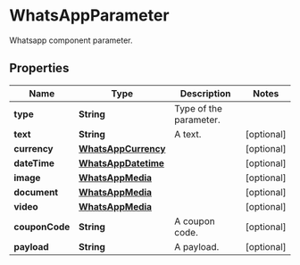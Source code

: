 

# WhatsAppParameter

Whatsapp component parameter.

## Properties

| Name | Type | Description | Notes |
|------------ | ------------- | ------------- | -------------|
|**type** | **String** | Type of the parameter. |  |
|**text** | **String** | A text. |  [optional] |
|**currency** | [**WhatsAppCurrency**](WhatsAppCurrency.md) |  |  [optional] |
|**dateTime** | [**WhatsAppDatetime**](WhatsAppDatetime.md) |  |  [optional] |
|**image** | [**WhatsAppMedia**](WhatsAppMedia.md) |  |  [optional] |
|**document** | [**WhatsAppMedia**](WhatsAppMedia.md) |  |  [optional] |
|**video** | [**WhatsAppMedia**](WhatsAppMedia.md) |  |  [optional] |
|**couponCode** | **String** | A coupon code. |  [optional] |
|**payload** | **String** | A payload. |  [optional] |



